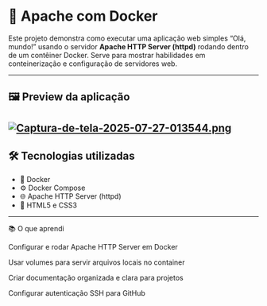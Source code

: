 # 🚀 Apache com Docker

Este projeto demonstra como executar uma aplicação web simples “Olá, mundo!” usando o servidor **Apache HTTP Server (httpd)** rodando dentro de um contêiner Docker. Serve para mostrar habilidades em conteinerização e configuração de servidores web.

---

## 🖼️ Preview da aplicação

<!-- 
⚠️ Como estou usando uma máquina virtual, pode ser difícil adicionar imagens diretamente ao repositório localmente. Veja opções para incluir imagens no README:

1. Fazer upload direto pelo GitHub via navegador e usar o link raw da imagem:

   ![Preview](https://github.com/SEU_USUARIO/NOME_REPO/raw/main/nome-da-imagem.png)

2. Hospedar a imagem em serviços externos gratuitos (Imgur, Postimages, ImgBB) e usar o link direto:

   ![Preview](https://i.imgur.com/exemplo.png)
-->

[![Captura-de-tela-2025-07-27-013544.png](https://i.postimg.cc/0jVYpFBq/Captura-de-tela-2025-07-27-013544.png)](https://postimg.cc/D4b4hjhC)
---

## 🛠 Tecnologias utilizadas

- 🐳 Docker  
- ⚙️ Docker Compose  
- 🌐 Apache HTTP Server (httpd)  
- 🎨 HTML5 e CSS3

---

📚 O que aprendi

Configurar e rodar Apache HTTP Server em Docker

Usar volumes para servir arquivos locais no container

Criar documentação organizada e clara para projetos

Configurar autenticação SSH para GitHub
